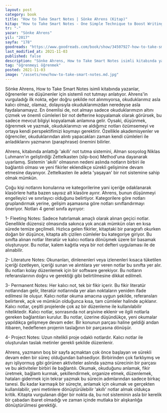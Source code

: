 ```yaml
---
layout: post
category: book
title: "How to Take Smart Notes | Sönke Ahrens (Kitap)"
kitap: "How to Take Smart Notes - One Simple Technique to Boost Writing, Learning and Thinking – for Students, Academics and Nonfiction Book Writers"
tr: "-"
yazar: "Sönke Ahrens"
yil: "2017"
sayfa: "178"
goodreads: "https://www.goodreads.com/book/show/34507927-how-to-take-smart-notes"
last_modified_at: 2021-11-03
published: false
description: "Sönke Ahrens, How to Take Smart Notes isimli kitabında yazanlar, öğrenenler ve düşünenler için sistemli not tutmayı anlatıyor."
tag: "öğrenmeyi öğrenmek"
posted: 2021-11-03
image: "/assets/new/how-to-take-smart-notes.md.jpg"
---
```


Sönke Ahrens, How to Take Smart Notes isimli kitabında yazanlar, öğrenenler ve düşünenler için sistemli not tutmayı anlatıyor. Ahrens'in vurguladığı ilk nokta, eğer doğru şekilde not alınmıyorsa, okuduklarımız asla kalıcı olmaz, olamaz, dolayısıyla okuduklarımızdan neredeyse asla faydalanamayız. En önemlisi de, not almayı sadece okuduklarımızın altını çizmek ve önemli cümleleri bir not defterine kopyalamak olarak görürsek, bu sadece mevcut bilgiyi kopyalamak anlamına gelir. Oysaki, düşünmek, öğrenmek ve yazmak, okuduklarımızı ve aldığımız notları özümsemeyi ve ortaya kendi perspektifimizi koymayı gerektirir. Özellikle akademisyenler ve öğrenciler, okuduklarından alıntı yapacakları zaman kendi cümleleri ile anladıklarını yazmanın (paraphrase) önemini bilirler.

Ahrens, kitabında anlattığı 'akıllı' not tutma sistemini, Alman sosyolog Niklas Luhmann'ın geliştirdiği Zettelkasten (slip-box) Method'una dayanarak uyarlamış. Sistemin 'akıllı' olmasının nedeni aslında notların birbiri ile bağlantılı olması ve yeni fikirler eklendikçe sürekli gelişimine devam etmesine dayanıyor. Zettelkasten ile adeta 'yaşayan' bir not sistemine sahip olmak mümkün.

Çoğu kişi notlarını konularına ve kategorilerine yani içeriğe odaklanarak klasörlere hatta bazen sayısız alt klasöre ayırır. Ahrens, bunun düşünmeyi engelleyici ve sınırlayıcı olduğunu belirtiyor. Kategorilere göre notları gruplandırmak yerine, gelişim aşamasına göre notları sınıflandırmayı öneriyor. Notları 4 genel sınıfa ayırıyor:

1- Fleeting Notes: Sadece hatırlamak amaçlı olarak alınan geçici notlar. Genellikle düzensiz olmasında sakınca yok ancak mümkün olan en kısa sürede temize geçilmeli. Hızlıca gelen fikirler, kitaptaki bir paragrafı okurken doğan bir düşünce, kitapta altı çizilen cümleler bu kategoriye giriyor. Bu sınıfta alınan notlar literatür ve kalıcı notlara dönüşmek üzere bir basamak oluşturuyor. Bu notlar, kalem kağıtla veya bir not defteri uygulaması ile de alınabilir.

2- Literature Notes: Okunanları, dinlenenleri veya izlenenleri kısaca tüketilen içeriği özetleyen, içeriği sunan ve alıntılara yer veren notlar bu sınıfta yer alır. Bu notları kolay düzenlemek için bir software gerekiyor. Bu notların referanslarının doğru ve gerektiği gibi belirtilmesine dikkat edilmeli.

3- Permanent Notes: Her kalıcı not, tek bir fikir içerir. Bu fikir literatür notlarından gelir, literatür notlarında yer alan noktaların yeniden ifade edilmesi ile oluşur. Kalıcı notlar okuma amacına uygun şekilde, referansları belirterek, açık ve mümkün olduğunca kısa, tam cümleler halinde açıklanır. Kalıcı notlar, çeşitli projelerde çok az bir düzenleme ile kullanılabilir niteliktedir. Kalıcı notlar, sonrasında not arşivine eklenir ve ilgili notlarla gereken bağlantıları kurulur. Bu notlar, üzerine düşündükçe, yeni okumalar yapıldıkça gelişmeye devam eder. Bir konunun parçası haline geldiği andan itibaren, hedeflenen projenin taslağının bir parçasına dönüşür.

4- Project Notes: Uzun nitelikli proje odaklı notlardır. Kalıcı notlar ile oluşturulan taslak metinler gerekli şekilde düzenlenir.

Ahrens, yazmanın boş bir sayfa açmaktan çok önce başlayan ve sürekli devam eden bir süreç olduğundan bahsediyor. Birbirinden çok farklıymış ve ayrı işliyormuş gibi görünen aktiviteler aslında yazma sürecinin bir parçası ve bu aktiviteler birbiri ile bağlantılı. Okumak, okuduğunu anlamak, fikir üretmek, bağlantı kurmak, şekillendirmek, organize etmek, düzenlemek, hataları gidermek için tekrar yazmak bu sürecin adımlarından sadece birkaç tanesi. Bu kadar karmaşık bir süreçte, anlamak için okumak ve gerçekten kullanılabilir, yeni metinlere dönüştürülebilir 'akıllı' notlar almak oldukça kritik. Kitapta vurgulanan diğer bir nokta da, bu not sisteminin asla bir kerelik bir çabadan ibaret olmadığı ve zaman içinde mutlaka bir alışkanlığa dönüştürülmesi gerektiği.
